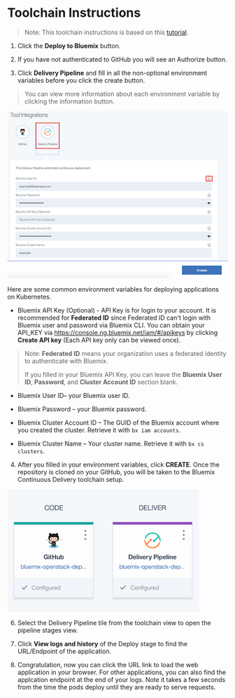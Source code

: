 # Toolchain Instructions

> Note: This toolchain instructions is based on this [tutorial](https://developer.ibm.com/recipes/tutorials/deploy-kubernetes-pods-to-the-bluemix-container-service-using-devops-pipelines).

1. Click the **Deploy to Bluemix** button.

2. If you have not authenticated to GitHub you will see an Authorize button.

3. Click **Delivery Pipeline** and fill in all the non-optional environment variables before you click the create button.

> You can view more information about each environment variable by clicking the information button.

![Delivery Pipeline](images/delivery.png)

Here are some common environment variables for deploying applications on Kubernetes.

- Bluemix API Key (Optional) - API Key is for login to your account. It is recommended for **Federated ID** since Federated ID can't login with Bluemix user and password via Bluemix CLI. You can obtain your API_KEY via https://console.ng.bluemix.net/iam/#/apikeys by clicking **Create API key** (Each API key only can be viewed once). 

> Note: **Federated ID** means your organization uses a federated identity to authenticate with Bluemix.
>
> If you filled in your Bluemix API Key, you can leave the **Bluemix User ID**, **Password**, and **Cluster Account ID** section blank.

- Bluemix User ID– your Bluemix user ID. 

- Bluemix Password – your Bluemix password. 

- Bluemix Cluster Account ID – The GUID of the Bluemix account where you created the cluster. Retrieve it with `bx iam accounts`.

- Bluemix Cluster Name – Your cluster name. Retrieve it with `bx cs clusters`.

4. After you filled in your environment variables, click **CREATE**. Once the repository is cloned on your GitHub, you will be taken to the Bluemix Continuous Delivery toolchain setup. 

![toolchain](images/toolchain.png)

6. Select the Delivery Pipeline tile from the toolchain view to open the pipeline stages view.

7. Click **View logs and history** of the Deploy stage to find the URL/Endpoint of the application.

8. Congratulation, now you can click the URL link to load the web application in your browser. For other applications, you can also find the applcation endpoint at the end of your logs. Note it takes a few seconds from the time the pods deploy until they are ready to serve requests.
